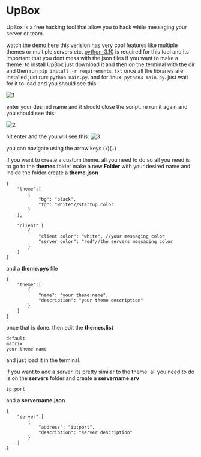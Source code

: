 # UpBox
UpBox is a free hacking tool that allow you to hack while messaging your server or team.

watch the [demo here](https://youtu.be/NeTSSWEfYNs)
this verision has very cool features like multiple themes or multiple servers etc. [python-3.10](https://www.python.org/downloads/release/python-3100/) is required for this tool and its important that you dont mess with the json files if you want to make a theme. to install UpBox just download it and then on the terminal with the dir and then run `pip install -r requirements.txt`
once all the libraries are installed just run: `python main.py`. and for linux: `python3 main.py`. just wait for it to load and you should see this:

![1](https://user-images.githubusercontent.com/103524696/196044847-f4e0ec47-83c0-4984-8851-cf53c2544e2a.PNG)

enter your desired name and it should close the script. re run it again and you should see this:

![2](https://user-images.githubusercontent.com/103524696/196044979-5f67ad8e-bf1d-4fa2-99d5-37d24837c86e.PNG)

hit enter and the you will see this:
![3](https://user-images.githubusercontent.com/103524696/196045117-2637afd6-f828-4072-9ae5-c55f0a09b61f.PNG)

you can navigate using the arrow keys (`↑`){`↓`)

if you want to create a custom theme. all you need to do so all you need is to go to the **themes** folder make a new **Folder** with your desired name and inside the folder create a **theme.json**
```
{
    "theme":[
        {
            "bg": "black",
            "fg": "white"//startup color
        }
    ],

    "client":[
        {
            "client color": "white", //your messaging color
            "server color": "red"//the servers messaging color
        }
    ]
}
```

 and a **theme.pys** file

```
{
    "theme":[
        {
            "name": "your theme name",
            "description": "your theme description"
        }
    ]
}
```
once that is done. then edit the **themes.list**
```
default
matrix
your theme name
```

and just load it in the terminal.

if you want to add a server. its pretty similar to the theme.
all you need to do is on the **servers** folder and create a **servername.srv**
```
ip:port
```
and a **servername.json**
```
{
    "server":[
        {
            "address": "ip:port",
            "description": "server description"
        }
    ]
}
```

